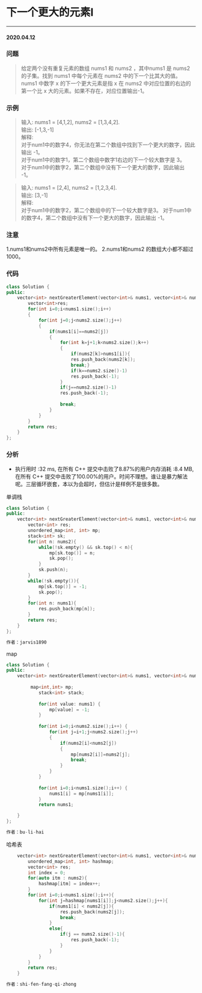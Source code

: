 # 下一个更大的元素Ⅰ
***
#### 2020.04.12

### 问题
>给定两个没有重复元素的数组 nums1 和 nums2 ，其中nums1 是 nums2 的子集。找到 nums1 中每个元素在 nums2 中的下一个比其大的值。
nums1 中数字 x 的下一个更大元素是指 x 在 nums2 中对应位置的右边的第一个比 x 大的元素。如果不存在，对应位置输出-1。

### 示例
>输入: nums1 = [4,1,2], nums2 = [1,3,4,2].                 
输出: [-1,3,-1]                   
解释:                          
    对于num1中的数字4，你无法在第二个数组中找到下一个更大的数字，因此输出 -1。                   
    对于num1中的数字1，第二个数组中数字1右边的下一个较大数字是 3。                 
    对于num1中的数字2，第二个数组中没有下一个更大的数字，因此输出 -1。                 

>输入: nums1 = [2,4], nums2 = [1,2,3,4].                          
输出: [3,-1]                                 
解释:             
    对于num1中的数字2，第二个数组中的下一个较大数字是3。
    对于num1中的数字4，第二个数组中没有下一个更大的数字，因此输出 -1。                          

### 注意
1.nums1和nums2中所有元素是唯一的。
2.nums1和nums2 的数组大小都不超过1000。

### 代码
```c++
class Solution {
public:
    vector<int> nextGreaterElement(vector<int>& nums1, vector<int>& nums2) {
        vector<int>res;
        for(int i=0;i<nums1.size();i++)
        {
            for(int j=0;j<nums2.size();j++)
            {
                if(nums1[i]==nums2[j])
                {
                    for(int k=j+1;k<nums2.size();k++)
                    {
                        if(nums2[k]>nums1[i]){
                        res.push_back(nums2[k]);
                        break;}
                        if(k==nums2.size()-1)
                        res.push_back(-1);
                    }
                    if(j==nums2.size()-1)
                    res.push_back(-1);
                    
                    break;
                }
            }
        }
        return res;
    }
};
```

### 分析
 - 执行用时 :32 ms, 在所有 C++ 提交中击败了8.87%的用户内存消耗 :8.4 MB, 在所有 C++ 提交中击败了100.00%的用户。时间不理想。谁让是暴力解法
   呢。三层循环嵌套，本以为会超时，但估计是样例不是很多数。
   
单调栈
```c++
class Solution {
public:
    vector<int> nextGreaterElement(vector<int>& nums1, vector<int>& nums2) {
        vector<int> res;
        unordered_map<int, int> mp;
        stack<int> sk;
        for(int n: nums2){
            while(!sk.empty() && sk.top() < n){
                mp[sk.top()] = n;
                sk.pop();
            }
            sk.push(n);
        }
        while(!sk.empty()){
            mp[sk.top()] = -1;
            sk.pop();
        }
        for(int n: nums1){
            res.push_back(mp[n]);
        }
        return res;        
    }
};

作者：jarvis1890
```

map
```c++
class Solution {
public:
    vector<int> nextGreaterElement(vector<int>& nums1, vector<int>& nums2) {
        
         map<int,int> mp;
            stack<int> stack;
    
            for(int value: nums1) {
                mp[value] = -1;
            }
            
            for(int i=0;i<nums2.size();i++) {
                for(int j=i+1;j<nums2.size();j++)
                {
                    if(nums2[i]<nums2[j])
                    {
                        mp[nums2[i]]=nums2[j];
                        break;
                    }
                }
            }
            
            for(int i=0;i<nums1.size();i++) {
                nums1[i] = mp[nums1[i]];
            }
            return nums1;

    }
};

作者：bu-li-hai
```

哈希表
```c++
    vector<int> nextGreaterElement(vector<int>& nums1, vector<int>& nums2) {
        unordered_map<int, int> hashmap;
        vector<int> res;
        int index = 0;
        for(auto itm : nums2){
            hashmap[itm] = index++;
        }
        for(int i=0;i<nums1.size();i++){
            for(int j=hashmap[nums1[i]];j<nums2.size();j++){
                if(nums1[i] < nums2[j]){
                    res.push_back(nums2[j]);
                    break;
                }
                else{
                    if(j == nums2.size()-1){
                        res.push_back(-1);
                    }
                }
            }
        }
        return res;
    }

作者：shi-fen-fang-qi-zhong
```
